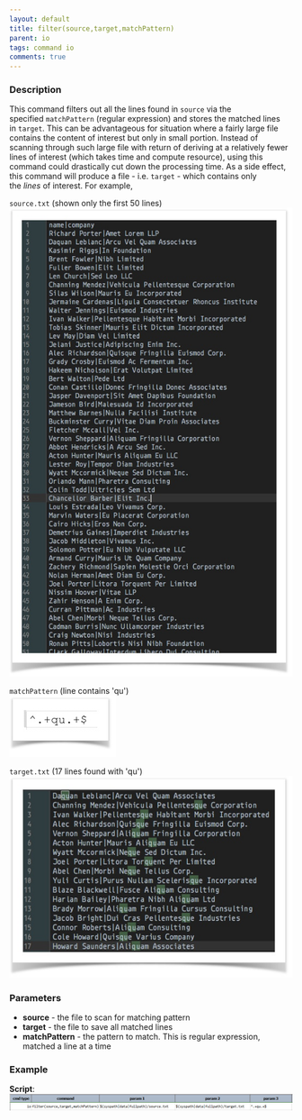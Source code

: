 ```yaml
---
layout: default
title: filter(source,target,matchPattern)
parent: io
tags: command io
comments: true
---
```



### Description
This command filters out all the lines found in `source` via the specified `matchPattern` (regular expression) and 
stores the matched lines in `target`. This can be advantageous for situation where a fairly large file contains the 
content of interest but only in small portion. Instead of scanning through such large file with return of deriving 
at a relatively fewer lines of interest (which takes time and compute resource), using this command could drastically 
cut down the processing time. As a side effect, this command will produce a file - i.e. `target` - which contains 
only the _lines_ of interest. For example,

`source.txt` (shown only the first 50 lines)<br/>
![](image/filter_01.png)

`matchPattern` (line contains 'qu')<br/>
![](image/filter_02.png)

`target.txt` (17 lines found with 'qu')<br/>
![](image/filter_03.png)


### Parameters
- **source** - the file to scan for matching pattern
- **target** - the file to save all matched lines
- **matchPattern** - the pattern to match. This is regular expression, matched a line at a time


### Example
**Script**:<br/>
![script](image/filter_04.png)
